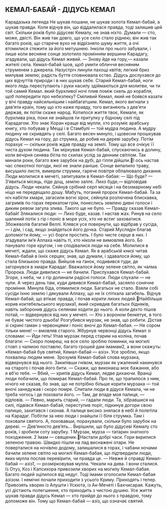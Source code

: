 ## КЕМАЛ-БАБАЙ - ДІДУСЬ КЕМАЛ
Карадазька легенда
Не шукав пошани, не шукав золота Кемал-бабай, а шукав правди. Коли відчув він, що віддалилася правда, тоді залишив цей світ.
Скільки років було дідусеві Кемалу, не знав ніхто. Думали — сто, може, двісті. Він жив так довго, що усе село стало ріднею; він жив так багато років, що старече вухо не відрізняло шуму життя, а очі втомилися стежити за його метушнею.
Інколи про нього забували, і лише коли весняне сонце золотило промінням вершини Карадагу, згадували, що дідусь Кемал живий.
— Знову йде на гору,— казали жителі села.
Кемал-бабай ішов, щоб умити обличчя весняним струменем з джерела. Назустріч линули пахощі квітів; легкий бриз милував землю; радість буття сповнювала єство. Дідусь дослухався до цих відчуттів природи і в них шукав себе.
Старий Кемал-бабай, ноги якого ледь переступають і руки насилу здіймаються для молитви, чи ти той самий Кемал. який бурхливої ночі плив поміж скель до корабля, щоб попередити про небезпеку? Сміливий Кемал, який не боявся казати у вічі правду найсильнішим і найбагатшим. Кемал, якого вигнали з дев’яти країн, тому що хто каже правду, того виганяють з дев’яти держав, як потім скаже народ.
Котилося життя твоє, Кемале, як бурхлива ріка, поки не знайшов ти притулку у бідному селі під Карадагом.
Хто знає Коран краще від мулли, хто розуміє арабську книгу, хто побував у Мецці і в Стамбулі — той мудра людина. А мудру людину не скривдять у селі.
Багато весен минуло, і щовесни прошкував дідусь Кемал на гору, до струмка, де робив на дереві зарубку. Потім порахує — скільки років ждав правду на землі. Тому що все очікує її чиста духом людина.
Так міркував Кемал-бабай, спускаючись в долину, коли вечірня синява бігла по схилах услід за денним світлом.
Так минали роки, багато вже зарубок на дубі, до гілля дійшли.І ось настав час спекотної погоди, якої не знали раніше. Сонце випалило траву, висушило листя, вимерли струмки, гаряче повітря обпалювало дихання.
Люди молилися в мечеті, запитували в Кемал-бабая:
— Що буде?
— З’явиться місяць, піде дощ, землю заллє. Лихо буде,— відповідав дідусь.
Люди чекали. Сяйнув срібний серп місяця і на безхмарному небі ніщо не передвіщало дошу. Мабуть, поганий пророк Кемал-бабай.
Та за ніч набігли хмари, загасили вогні зірок, сяйнула розлючена блискавка, загримів по горах перекатом грім, понеслись землею дивні голоси і диким ревом загула злива. Такого ще не було.
— Правду сказав Кемал-бабай!
Злякалися люди:
— Лихо буде, казав.
І настав жах.
Ринув на село шалений потік з гір і поніс в море усіх, хто не встиг заховатися. Збожеволів багатий Веллі. Клявся усе повернути, що відібрав у сусіда, — і дім, і сад, якщо знайдеться його дочка. Старий Муслядін благав допомогти йому, — усі борги простить. І було чисте серце в них. І згадували ім’я Аллаха навіть ті, хто ніколи не вимовляв його. Бо панувало горе кругом, і не сподівалися люди на себе.
Молилися в мечеті, ждали, що скаже дідусь Кемал.
Як в арабській книзі читав Кемал-бабай в їхніх серцях; знав, що думали, і здавалося йому, що стала близькою правда.
Вийшов на ґанок, подивився туди, де загорнувся в хмари Карадаг. Вважалося йому зелене світло, як чалма Пророка.
Люди дивилися — не бачили.
Прислухався Кемал-бабай. Згори, з неба, чи з гір долинали радісні голоси.
Люди слухали — не чули.
А через день там, куди дивився Кемал-бабай, засяяло сонячне проміння. Минула біда, отямилися люди.
Багатьох не стало. Взяли собі сусіди їхню землю і дякували Аллаху, що не їх спіткала загибель.
Відчув Кемал-бабай, що втікає правда, і почав корити лихих людей.Найбільше корив коктебельського мурзака1, який скривдив багатьох бідняків, навіть заборонив дідусь селянам ходити до нього. А коли дехто пішов потай, — відвернувся від них у мечеті.
— Хто з вороном бенкетує, в того не буває чистого дзьоба!
Розгубився мурзак, не знав, що робити. Дістав зі скрині
гаман з червонцями і поніс вночі до Кемал-бабая.
— Не сором тільки мене! — вмовляв старого.
Жбурнув червонці дідусь Кемал зі словами:
— Йди геть!
Упав мурзак перед старим на коліна, почав благати:
— Скоро помреш, на все село зроблю поминки, на могилі стовп з чалмою поставлю, багато грошей дам імамам2, а вони скажуть: «Кемал-бабай був святий, Кемал-бабай — азіз». Усе зроблю, якщо похвалиш людям мене.
Зрозумів Кемал-бабай слова мурзака, відвернувся від нього. Закипівши гнівом, мурзак як ужалений накинувся на старого і почав його бити.
— Скажи, що виконаєш моє бажання, або я вб’ю тебе.
— Вбий, — хрипів дідусь Кемал, ледве дихаючи.
Вранці люди побачили, що помирає Кемал-бабай. Про те, що трапилося з ним, нічого не сказав, бо знав, що не потрібно більше корити мурзака — той вночі занедужав і скоро помре.
Спитали люди в дідуся Кемала, чи не треба чогось і де поховати його.
— Там, де впаде моя палиця, — відповів.
— Певно, марить старий, — гадали люди.
Та, зібравшися на силі, підвівся Кемал-бабай, переступив поріг, підкинув догори свою палицю, захитався і сконав.
А палиця високо знялася в небі й полетіла на Карадаг.
Побігли за нею люди і знайшли її біля струмка. Там і поховали святого. А, поховавши, порахували, скільки було зарубок на дереві.
— Дев’яносто дев’ять...
Вирішили, що було дідусеві Кемалу сто років, і зробили соту зарубку.
1 Мурзак, мурза — татарин знатного походження.
2 Імам — священик.Настали добрі часи. Гори вкрилися зеленою травою. Швидко пішли на лад виснажені отари. Не поверталися на ночівлю додому, залишалися в горах, і чабани ночами бачили зелене світло на могилі Кемал-бабая, що підтвердили люди, яких мулла послав перевірити, чи правда це.
— Невже й справді Кемал-бабай — азіз1, — розмірковував мулла.
Чекали на дива. І вони сталися.
Із Отуз, Коз і Капсихора привозили хворих на могилу Кемал-бабая. Багато людей зцілилося від недуг.
Тоді імами оголосили Кемал-бабая азізом. І немічні почали приходити з усього Криму. Приходять і тепер. Привозять хворих із Алушти і Ускюта, із Ак-Мечеті і Бахчисарая. Кажуть, усі дістають полегшення, хто приходить з чистою душею.
Усе життя шукав правди дідусь Кемал — хто прийде до нього з правдою, тому допоможе він. Тому що Кемал-бабай — азіз, що означає святий.

